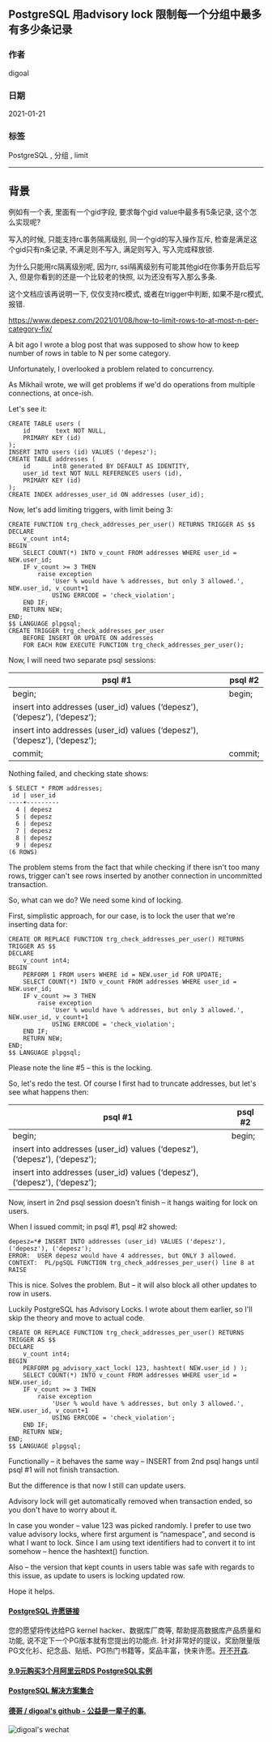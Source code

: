 ## PostgreSQL 用advisory lock 限制每一个分组中最多有多少条记录   
    
### 作者    
digoal    
    
### 日期    
2021-01-21     
    
### 标签    
PostgreSQL , 分组 , limit    
    
----    
    
## 背景    
例如有一个表, 里面有一个gid字段, 要求每个gid value中最多有5条记录, 这个怎么实现呢?  
  
写入的时候, 只能支持rc事务隔离级别, 同一个gid的写入操作互斥, 检查是满足这个gid只有n条记录, 不满足则不写入, 满足则写入, 写入完成释放锁.    
  
为什么只能用rc隔离级别呢, 因为rr, ssi隔离级别有可能其他gid在你事务开启后写入, 但是你看到的还是一个比较老的快照, 以为还没有写入那么多条.   
  
这个文档应该再说明一下, 仅仅支持rc模式, 或者在trigger中判断, 如果不是rc模式, 报错.    
  
https://www.depesz.com/2021/01/08/how-to-limit-rows-to-at-most-n-per-category-fix/  
  
A bit ago I wrote a blog post that was supposed to show how to keep number of rows in table to N per some category.  
  
Unfortunately, I overlooked a problem related to concurrency.  
  
  
As Mikhail wrote, we will get problems if we'd do operations from multiple connections, at once-ish.  
  
Let's see it:  
  
```  
CREATE TABLE users (  
    id       text NOT NULL,  
    PRIMARY KEY (id)  
);  
INSERT INTO users (id) VALUES ('depesz');  
CREATE TABLE addresses (  
    id      int8 generated BY DEFAULT AS IDENTITY,  
    user_id text NOT NULL REFERENCES users (id),  
    PRIMARY KEY (id)  
);  
CREATE INDEX addresses_user_id ON addresses (user_id);  
```  
  
Now, let's add limiting triggers, with limit being 3:  
  
```  
CREATE FUNCTION trg_check_addresses_per_user() RETURNS TRIGGER AS $$  
DECLARE  
    v_count int4;  
BEGIN  
    SELECT COUNT(*) INTO v_count FROM addresses WHERE user_id = NEW.user_id;  
    IF v_count >= 3 THEN  
        raise exception  
            'User % would have % addresses, but only 3 allowed.', NEW.user_id, v_count+1  
            USING ERRCODE = 'check_violation';  
    END IF;  
    RETURN NEW;  
END;  
$$ LANGUAGE plpgsql;  
CREATE TRIGGER trg_check_addresses_per_user  
    BEFORE INSERT OR UPDATE ON addresses  
    FOR EACH ROW EXECUTE FUNCTION trg_check_addresses_per_user();  
```  
  
Now, I will need two separate psql sessions:  
  
psql #1	| psql #2  
---|---  
begin;	|begin;  
insert into addresses (user_id) values (‘depesz'), (‘depesz'), (‘depesz');	 |   
 | 	insert into addresses (user_id) values (‘depesz'), (‘depesz'), (‘depesz');  
commit;	| commit;  
  
Nothing failed, and checking state shows:  
  
```  
$ SELECT * FROM addresses;  
 id | user_id   
----+---------  
  4 | depesz  
  5 | depesz  
  6 | depesz  
  7 | depesz  
  8 | depesz  
  9 | depesz  
(6 ROWS)  
```  
  
The problem stems from the fact that while checking if there isn't too many rows, trigger can't see rows inserted by another connection in uncommitted transaction.  
  
So, what can we do? We need some kind of locking.  
  
First, simplistic approach, for our case, is to lock the user that we're inserting data for:  
  
```  
CREATE OR REPLACE FUNCTION trg_check_addresses_per_user() RETURNS TRIGGER AS $$  
DECLARE  
    v_count int4;  
BEGIN  
    PERFORM 1 FROM users WHERE id = NEW.user_id FOR UPDATE;  
    SELECT COUNT(*) INTO v_count FROM addresses WHERE user_id = NEW.user_id;  
    IF v_count >= 3 THEN  
        raise exception  
            'User % would have % addresses, but only 3 allowed.', NEW.user_id, v_count+1  
            USING ERRCODE = 'check_violation';  
    END IF;  
    RETURN NEW;  
END;  
$$ LANGUAGE plpgsql;  
```  
  
Please note the line #5 – this is the locking.  
  
So, let's redo the test. Of course I first had to truncate addresses, but let's see what happens then:  
  
psql #1	|psql #2  
---|---  
begin;	|begin;  
insert into addresses (user_id) values (‘depesz'), (‘depesz'), (‘depesz');	 |   
 | 	insert into addresses (user_id) values (‘depesz'), (‘depesz'), (‘depesz');  
  
Now, insert in 2nd psql session doesn't finish – it hangs waiting for lock on users.  
  
When I issued commit; in psql #1, psql #2 showed:  
  
```  
depesz=*# INSERT INTO addresses (user_id) VALUES ('depesz'), ('depesz'), ('depesz');  
ERROR:  USER depesz would have 4 addresses, but ONLY 3 allowed.  
CONTEXT:  PL/pgSQL FUNCTION trg_check_addresses_per_user() line 8 at RAISE  
```  
  
This is nice. Solves the problem. But – it will also block all other updates to row in users.  
  
Luckily PostgreSQL has Advisory Locks. I wrote about them earlier, so I'll skip the theory and move to actual code.  
  
```  
CREATE OR REPLACE FUNCTION trg_check_addresses_per_user() RETURNS TRIGGER AS $$  
DECLARE  
    v_count int4;  
BEGIN  
    PERFORM pg_advisory_xact_lock( 123, hashtext( NEW.user_id ) );  
    SELECT COUNT(*) INTO v_count FROM addresses WHERE user_id = NEW.user_id;  
    IF v_count >= 3 THEN  
        raise exception  
            'User % would have % addresses, but only 3 allowed.', NEW.user_id, v_count+1  
            USING ERRCODE = 'check_violation';  
    END IF;  
    RETURN NEW;  
END;  
$$ LANGUAGE plpgsql;  
```  
  
Functionally – it behaves the same way – INSERT from 2nd psql hangs until psql #1 will not finish transaction.  
  
But the difference is that now I still can update users.  
  
Advisory lock will get automatically removed when transaction ended, so you don't have to worry about it.  
  
In case you wonder – value 123 was picked randomly. I prefer to use two value advisory locks, where first argument is “namespace", and second is what I want to lock. Since I am using text identifiers had to convert it to int somehow – hence the hashtext() function.  
  
Also – the version that kept counts in users table was safe with regards to this issue, as update to users is locking updated row.  
  
Hope it helps.  
      
  
#### [PostgreSQL 许愿链接](https://github.com/digoal/blog/issues/76 "269ac3d1c492e938c0191101c7238216")
您的愿望将传达给PG kernel hacker、数据库厂商等, 帮助提高数据库产品质量和功能, 说不定下一个PG版本就有您提出的功能点. 针对非常好的提议，奖励限量版PG文化衫、纪念品、贴纸、PG热门书籍等，奖品丰富，快来许愿。[开不开森](https://github.com/digoal/blog/issues/76 "269ac3d1c492e938c0191101c7238216").  
  
  
#### [9.9元购买3个月阿里云RDS PostgreSQL实例](https://www.aliyun.com/database/postgresqlactivity "57258f76c37864c6e6d23383d05714ea")
  
  
#### [PostgreSQL 解决方案集合](https://yq.aliyun.com/topic/118 "40cff096e9ed7122c512b35d8561d9c8")
  
  
#### [德哥 / digoal's github - 公益是一辈子的事.](https://github.com/digoal/blog/blob/master/README.md "22709685feb7cab07d30f30387f0a9ae")
  
  
![digoal's wechat](../pic/digoal_weixin.jpg "f7ad92eeba24523fd47a6e1a0e691b59")
  

